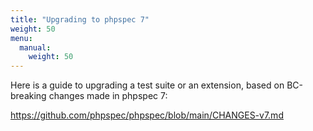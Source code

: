 ```yaml
---
title: "Upgrading to phpspec 7"
weight: 50
menu:
  manual:
    weight: 50
---
```


Here is a guide to upgrading a test suite or an extension, based on
BC-breaking changes made in phpspec 7:

https://github.com/phpspec/phpspec/blob/main/CHANGES-v7.md